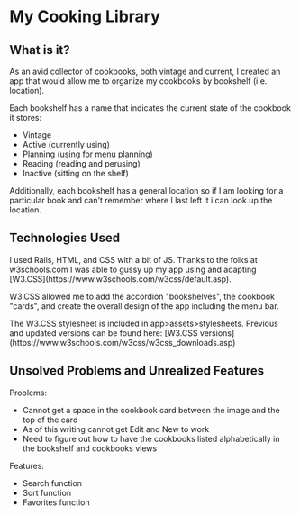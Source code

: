 # My Cooking Library

<h2>  What is it?</h2>
<p>As an avid collector of cookbooks, both vintage and current, I created an app that would allow me to organize my cookbooks by bookshelf (i.e. location).</p>

<p>Each bookshelf has a name that indicates the current state of the cookbook it stores:

  - Vintage
  - Active (currently using)
  - Planning (using for menu planning)
  - Reading (reading and perusing)
  - Inactive (sitting on the shelf)

<p>Additionally, each bookshelf has a general location so if I am looking for a particular book and can't remember where I last left it i can look up the location.

<h2>Technologies Used</h2>

<p> I used Rails, HTML, and CSS with a bit of JS.  Thanks to the folks at w3schools.com I was able to gussy up my app using and adapting [W3.CSS](https://www.w3schools.com/w3css/default.asp).
<p>W3.CSS allowed me to add the accordion "bookshelves", the cookbook "cards", and create the overall design of the app including the menu bar.
<p>The W3.CSS stylesheet is included in app>assets>stylesheets.  Previous and updated versions can be found here: [W3.CSS versions](https://www.w3schools.com/w3css/w3css_downloads.asp)

<h2>Unsolved Problems and Unrealized Features</h2>

Problems:
- Cannot get a space in the cookbook card between the image and the top of the card
- As of this writing cannot get Edit and New to work
- Need to figure out how to have the cookbooks listed alphabetically in the bookshelf and cookbooks views

Features:
- Search function
- Sort function
- Favorites function
